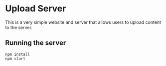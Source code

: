 # Upload Server

This is a very simple website and server that allows users to upload content to the server.

## Running the server
```
npm install
npm start
```
